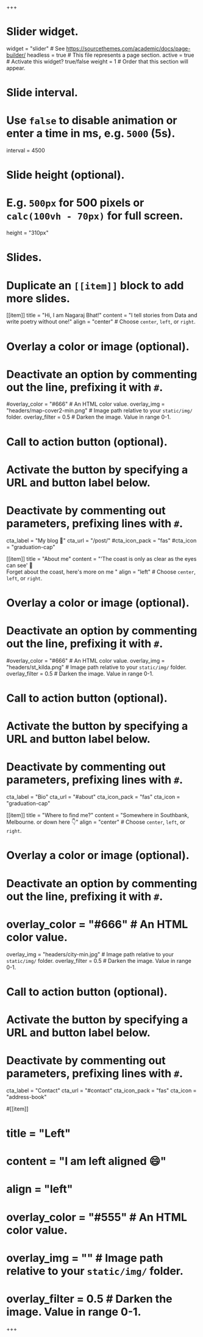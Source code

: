 +++
# Slider widget.
widget = "slider"  # See https://sourcethemes.com/academic/docs/page-builder/
headless = true  # This file represents a page section.
active = true  # Activate this widget? true/false
weight = 1  # Order that this section will appear.

# Slide interval.
# Use `false` to disable animation or enter a time in ms, e.g. `5000` (5s).
interval = 4500

# Slide height (optional).
# E.g. `500px` for 500 pixels or `calc(100vh - 70px)` for full screen.
height = "310px"

# Slides.
# Duplicate an `[[item]]` block to add more slides.

[[item]]
  title = "Hi, I am Nagaraj Bhat!"
  content = "I tell stories from Data and write poetry without one!"
  align = "center"  # Choose `center`, `left`, or `right`.

  # Overlay a color or image (optional).
  #   Deactivate an option by commenting out the line, prefixing it with `#`.
  #overlay_color = "#666"  # An HTML color value.
  overlay_img = "headers/map-cover2-min.png"  # Image path relative to your `static/img/` folder.
  overlay_filter = 0.5  # Darken the image. Value in range 0-1.

  # Call to action button (optional).
  #   Activate the button by specifying a URL and button label below.
  #   Deactivate by commenting out parameters, prefixing lines with `#`.
  cta_label = "My blog :pencil:"
  cta_url = "/post/"
  #cta_icon_pack = "fas"
  #cta_icon = "graduation-cap"



[[item]]
  title = "About me"
  content = "'The coast is only as clear as the eyes can see' :telescope: <br/>Forget about the coast, here's more on me "
  align = "left"  # Choose `center`, `left`, or `right`.

  # Overlay a color or image (optional).
  #   Deactivate an option by commenting out the line, prefixing it with `#`.
  #overlay_color = "#666"  # An HTML color value.
  overlay_img = "headers/st_kilda.png"  # Image path relative to your `static/img/` folder.
  overlay_filter = 0.5  # Darken the image. Value in range 0-1.

  # Call to action button (optional).
  #   Activate the button by specifying a URL and button label below.
  #   Deactivate by commenting out parameters, prefixing lines with `#`.
  cta_label = "Bio"
  cta_url = "#about"
  cta_icon_pack = "fas"
  cta_icon = "graduation-cap"


[[item]]
  title = "Where to find me?"
  content = "Somewhere in Southbank, Melbourne. or down here :point_down:"
  align = "center"  # Choose `center`, `left`, or `right`.

  # Overlay a color or image (optional).
  #   Deactivate an option by commenting out the line, prefixing it with `#`.
 # overlay_color = "#666"  # An HTML color value.
  overlay_img = "headers/city-min.jpg" # Image path relative to your `static/img/` folder.
  overlay_filter = 0.5  # Darken the image. Value in range 0-1.

  # Call to action button (optional).
  #   Activate the button by specifying a URL and button label below.
  #   Deactivate by commenting out parameters, prefixing lines with `#`.
  cta_label = "Contact"
  cta_url = "#contact"
  cta_icon_pack = "fas"
  cta_icon = "address-book"


#[[item]]
#  title = "Left"
#  content = "I am left aligned :smile:"
#   align = "left"

#  overlay_color = "#555"  # An HTML color value.
#  overlay_img = ""  # Image path relative to your `static/img/` folder.
#  overlay_filter = 0.5  # Darken the image. Value in range 0-1.

+++
